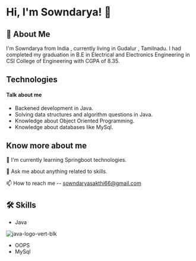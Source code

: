 
# Hi, I'm Sowndarya! 👋


## 🚀 About Me
I'm Sowndarya from India , currently living in Gudalur , Tamilnadu. I had completed my graduation in B.E in Electrical and Electronics Engineering in CSI College of Engineering with CGPA  of 8.35.


## Technologies

#### Talk about me
- Backened development in Java.
- Solving data structures and algorithm questions in Java.
- Knowledge about Object Oriented Programming.
- Knowledge about databases like MySql.


## Know more about me

🧠 I'm currently learning  Springboot technologies.


💬 Ask me about anything related to skills.

📫 How to reach me -- sowndaryasakthi66@gmail.com



## 🛠 Skills
- Java

![java-logo-vert-blk](https://user-images.githubusercontent.com/112794922/231190581-30513a0f-1c97-4656-b24b-bc579fe6226f.png)


- OOPS
- MySql

